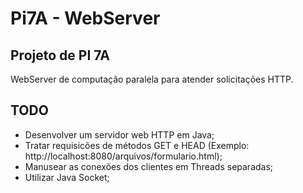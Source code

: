 # Pi7A - WebServer

## Projeto de PI 7A
WebServer de computação paralela para atender solicitações HTTP.

## TODO
* Desenvolver um servidor web HTTP em Java;
* Tratar requisicões de métodos GET e HEAD (Exemplo: http://localhost:8080/arquivos/formulario.html);
* Manusear as conexões dos clientes em Threads separadas;
* Utilizar Java Socket;
